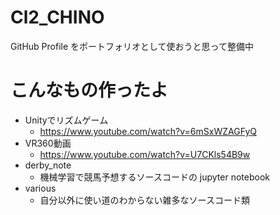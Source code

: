 # Cl2_CHINO
GitHub Profile をポートフォリオとして使おうと思って整備中<br>

# こんなもの作ったよ
- Unityでリズムゲーム
  - https://www.youtube.com/watch?v=6mSxWZAGFyQ
- VR360動画
  - https://www.youtube.com/watch?v=U7CKls54B9w
- derby_note
  - 機械学習で競馬予想するソースコードの jupyter notebook
- various
  - 自分以外に使い道のわからない雑多なソースコード類
